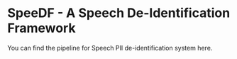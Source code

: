 # SpeeDF - A Speech De-Identification Framework

You can find the pipeline for Speech PII de-identification system here.
